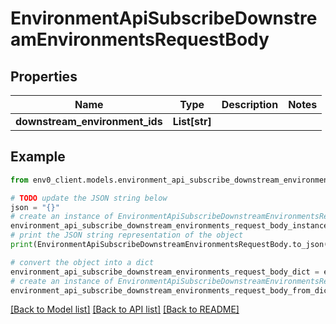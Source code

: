 # EnvironmentApiSubscribeDownstreamEnvironmentsRequestBody


## Properties

Name | Type | Description | Notes
------------ | ------------- | ------------- | -------------
**downstream_environment_ids** | **List[str]** |  | 

## Example

```python
from env0_client.models.environment_api_subscribe_downstream_environments_request_body import EnvironmentApiSubscribeDownstreamEnvironmentsRequestBody

# TODO update the JSON string below
json = "{}"
# create an instance of EnvironmentApiSubscribeDownstreamEnvironmentsRequestBody from a JSON string
environment_api_subscribe_downstream_environments_request_body_instance = EnvironmentApiSubscribeDownstreamEnvironmentsRequestBody.from_json(json)
# print the JSON string representation of the object
print(EnvironmentApiSubscribeDownstreamEnvironmentsRequestBody.to_json())

# convert the object into a dict
environment_api_subscribe_downstream_environments_request_body_dict = environment_api_subscribe_downstream_environments_request_body_instance.to_dict()
# create an instance of EnvironmentApiSubscribeDownstreamEnvironmentsRequestBody from a dict
environment_api_subscribe_downstream_environments_request_body_from_dict = EnvironmentApiSubscribeDownstreamEnvironmentsRequestBody.from_dict(environment_api_subscribe_downstream_environments_request_body_dict)
```
[[Back to Model list]](../README.md#documentation-for-models) [[Back to API list]](../README.md#documentation-for-api-endpoints) [[Back to README]](../README.md)


